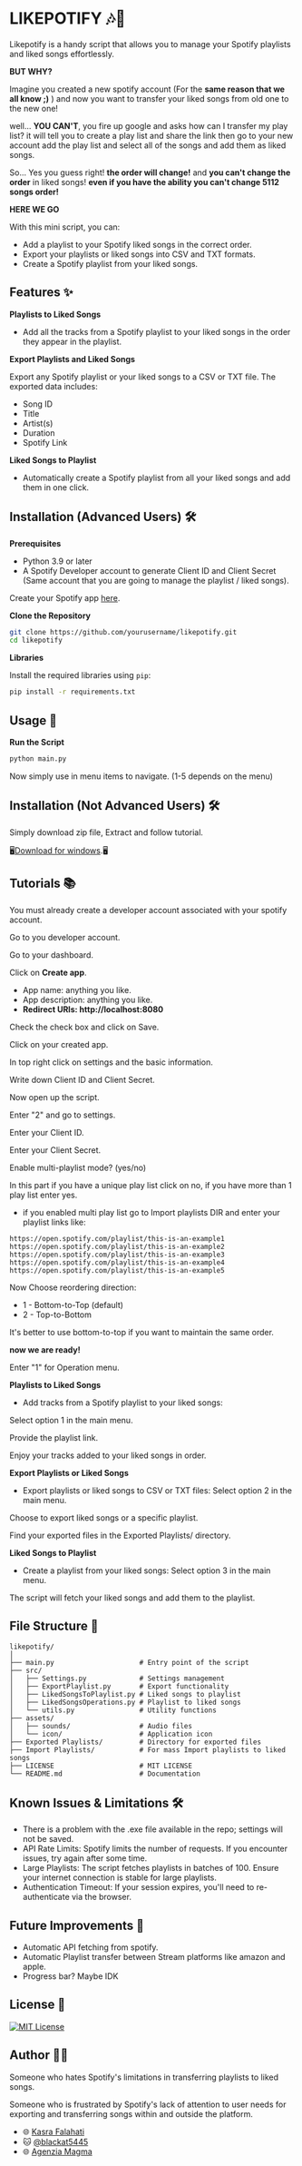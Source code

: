 
# LIKEPOTIFY 🎶💚

Likepotify is a handy script that allows you to manage your Spotify playlists and liked songs effortlessly.

**BUT WHY?**

Imagine you created a new spotify account (For the **same reason that we all know ;)** ) and now you want to transfer your liked songs from old one to the new one!

well... **YOU CAN'T**, you fire up google and asks how can I transfer my play list? it will tell you to create a play list and share the link then go to your new account add the play list and select all of the songs and add them as liked songs.

So... Yes you guess right! **the order will change!** and **you can't change the order** in liked songs! **even if you have the ability you can't change 5112 songs order!**

**HERE WE GO**

With this mini script, you can:

- Add a playlist to your Spotify liked songs in the correct order.
- Export your playlists or liked songs into CSV and TXT formats.
- Create a Spotify playlist from your liked songs.
## Features ✨

**Playlists to Liked Songs**
 - Add all the tracks from a Spotify playlist to your liked songs in the order they appear in the playlist.

**Export Playlists and Liked Songs**

Export any Spotify playlist or your liked songs to a CSV or TXT file. The exported data includes:

- Song ID
- Title
- Artist(s)
- Duration
- Spotify Link
  
**Liked Songs to Playlist** 


- Automatically create a Spotify playlist from all your liked songs and add them in one click.


## Installation (Advanced Users) 🛠️

**Prerequisites**
- Python 3.9 or later
- A Spotify Developer account to generate Client ID and Client Secret (Same account that you are going to manage the playlist / liked songs).

Create your Spotify app [here](https://www.developer.spotify.com/).

**Clone the Repository**

```bash
git clone https://github.com/yourusername/likepotify.git
cd likepotify
```
**Libraries**

Install the required libraries using `pip`:

```bash
pip install -r requirements.txt
```
    
## Usage 🚀

**Run the Script**
```bash
python main.py
```
Now simply use in menu items to navigate. (1-5 depends on the menu)

## Installation (Not Advanced Users) 🛠️

Simply download zip file, Extract and follow tutorial.

🖥️[Download for windows](https://agenziamagma.it/wp-content/uploads/2024/12/likepotify.zip).🖥️
## Tutorials 📚
You must already create a developer account associated with your spotify account.

Go to you developer account.

Go to your dashboard.

Click on **Create app**.
- App name: anything you like.
- App description: anything you like.
- **Redirect URIs: http://localhost:8080**

Check the check box and click on Save.

Click on your created app.

In top right click on settings and the basic information.

Write down Client ID and Client Secret.

Now open up the script.

Enter "2" and go to settings.

Enter your Client ID.

Enter your Client Secret.

Enable multi-playlist mode? (yes/no)

In this part if you have a unique play list click on no, if you have more than 1 play list enter yes.

- if you enabled multi play list go to Import playlists DIR and enter your playlist links like:
```
https://open.spotify.com/playlist/this-is-an-example1
https://open.spotify.com/playlist/this-is-an-example2
https://open.spotify.com/playlist/this-is-an-example3
https://open.spotify.com/playlist/this-is-an-example4
https://open.spotify.com/playlist/this-is-an-example5
```
Now Choose reordering direction:

- 1 - Bottom-to-Top (default)
- 2 - Top-to-Bottom

It's better to use bottom-to-top if you want to maintain the same order.

**now we are ready!**

Enter "1" for Operation menu.

**Playlists to Liked Songs**

- Add tracks from a Spotify playlist to your liked songs:

Select option 1 in the main menu.

Provide the playlist link.

Enjoy your tracks added to your liked songs in order.

**Export Playlists or Liked Songs**
- Export playlists or liked songs to CSV or TXT files:
Select option 2 in the main menu.

Choose to export liked songs or a specific playlist.

Find your exported files in the Exported Playlists/ directory.

**Liked Songs to Playlist**

- Create a playlist from your liked songs:
Select option 3 in the main menu.

The script will fetch your liked songs and add them to the playlist.
## File Structure 📁

```
likepotify/
│
├── main.py                     # Entry point of the script
├── src/
│   ├── Settings.py             # Settings management
│   ├── ExportPlaylist.py       # Export functionality
│   ├── LikedSongsToPlaylist.py # Liked songs to playlist
│   ├── LikedSongsOperations.py # Playlist to liked songs
│   └── utils.py                # Utility functions
├── assets/
│   ├── sounds/                 # Audio files
│   └── icon/                   # Application icon
├── Exported Playlists/         # Directory for exported files
├── Import Playlists/           # For mass Import playlists to liked songs
├── LICENSE                     # MIT LICENSE
└── README.md                   # Documentation
```
## Known Issues & Limitations 🛠️

- There is a problem with the .exe file available in the repo; settings will not be saved.
- API Rate Limits: Spotify limits the number of requests. If you encounter issues, try again after some time.
- Large Playlists: The script fetches playlists in batches of 100. Ensure your internet connection is stable for large playlists.
- Authentication Timeout: If your session expires, you'll need to re-authenticate via the browser.
## Future Improvements 🌟

- Automatic API fetching from spotify.
- Automatic Playlist transfer between Stream platforms like amazon and apple.
- Progress bar? Maybe IDK


## License 📝

[![MIT License](https://img.shields.io/badge/License-MIT-green.svg)](https://choosealicense.com/licenses/mit/)


## Author 👨‍💻

Someone who hates Spotify's limitations in transferring playlists to liked songs.

Someone who is frustrated by Spotify's lack of attention to user needs for exporting and transferring songs within and outside the platform.

- 🌐 [Kasra Falahati](https://www.kasrafalahati.com) 
- 🐱 [@blackat5445](https://www.github.com/blackat5445)
- 🌐 [Agenzia Magma](https://www.agenziamagma.it)
